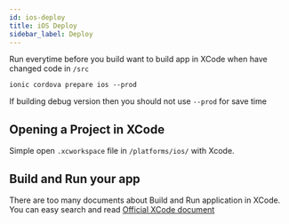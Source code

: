 ```yaml
---
id: ios-deploy
title: iOS Deploy
sidebar_label: Deploy
---
```


Run everytime before you build want to build app in XCode when have changed code in `/src`

```
ionic cordova prepare ios --prod
```

If building debug version then you should not use `--prod` for save time

## Opening a Project in XCode

Simple open `.xcworkspace` file in `/platforms/ios/` with Xcode.

## Build and Run your app

There are too many documents about Build and Run application in XCode. You can easy search and read [Official XCode document](https://developer.apple.com/library/archive/documentation/ToolsLanguages/Conceptual/Xcode_Overview/BuildingYourApp.html)